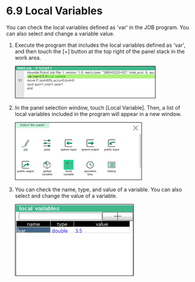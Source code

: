 ﻿# 6.9 Local Variables

You can check the local variables defined as 'var' in the JOB program. You can also select and change a variable value.

1.	Execute the program that includes the local variables defined as 'var', and then touch the \[+\] button at the top right of the panel stack in the work area.

    ![](../_assets/tp630/pane-prog-lvar_eng.png)

2.	In the panel selection window, touch \[Local Variable\]. Then, a list of local variables included in the program will appear in a new window.

    ![](../_assets/tp630/pane-lvar_eng.png)

3.	You can check the name, type, and value of a variable. You can also select and change the value of a variable.

    ![](../_assets/tp630/pane-lvar-mon_eng.png)



